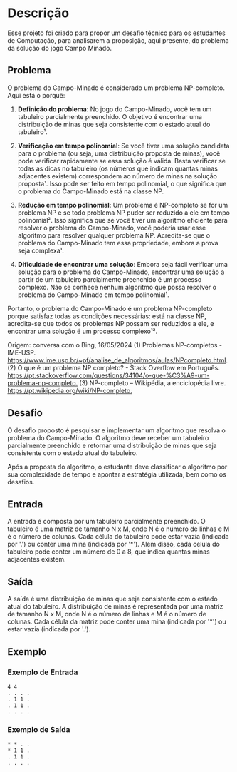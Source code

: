 # Descrição

Esse projeto foi criado para propor um desafio técnico para os estudantes de Computação, para analisarem a proposição, aqui presente, do problema da solução do jogo Campo Minado.

## Problema

O problema do Campo-Minado é considerado um problema NP-completo. Aqui está o porquê:

1. **Definição do problema**: No jogo do Campo-Minado, você tem um tabuleiro parcialmente preenchido. O objetivo é encontrar uma distribuição de minas que seja consistente com o estado atual do tabuleiro¹.

2. **Verificação em tempo polinomial**: Se você tiver uma solução candidata para o problema (ou seja, uma distribuição proposta de minas), você pode verificar rapidamente se essa solução é válida. Basta verificar se todas as dicas no tabuleiro (os números que indicam quantas minas adjacentes existem) correspondem ao número de minas na solução proposta¹. Isso pode ser feito em tempo polinomial, o que significa que o problema do Campo-Minado está na classe NP.

3. **Redução em tempo polinomial**: Um problema é NP-completo se for um problema NP e se todo problema NP puder ser reduzido a ele em tempo polinomial². Isso significa que se você tiver um algoritmo eficiente para resolver o problema do Campo-Minado, você poderia usar esse algoritmo para resolver qualquer problema NP. Acredita-se que o problema do Campo-Minado tem essa propriedade, embora a prova seja complexa¹.

4. **Dificuldade de encontrar uma solução**: Embora seja fácil verificar uma solução para o problema do Campo-Minado, encontrar uma solução a partir de um tabuleiro parcialmente preenchido é um processo complexo. Não se conhece nenhum algoritmo que possa resolver o problema do Campo-Minado em tempo polinomial¹.

Portanto, o problema do Campo-Minado é um problema NP-completo porque satisfaz todas as condições necessárias: está na classe NP, acredita-se que todos os problemas NP possam ser reduzidos a ele, e encontrar uma solução é um processo complexo¹².

Origem: conversa com o Bing, 16/05/2024
(1) Problemas NP-completos - IME-USP. <https://www.ime.usp.br/~pf/analise_de_algoritmos/aulas/NPcompleto.html>.
(2) O que é um problema NP completo? - Stack Overflow em Português. <https://pt.stackoverflow.com/questions/34104/o-que-%C3%A9-um-problema-np-completo.>
(3) NP-completo – Wikipédia, a enciclopédia livre. <https://pt.wikipedia.org/wiki/NP-completo.>

## Desafio

O desafio proposto é pesquisar e implementar um algoritmo que resolva o problema do Campo-Minado. O algoritmo deve receber um tabuleiro parcialmente preenchido e retornar uma distribuição de minas que seja consistente com o estado atual do tabuleiro.

Após a proposta do algoritmo, o estudante deve classificar o algoritmo por sua complexidade de tempo e apontar a estratégia utilizada, bem como os desafios.

## Entrada

A entrada é composta por um tabuleiro parcialmente preenchido. O tabuleiro é uma matriz de tamanho N x M, onde N é o número de linhas e M é o número de colunas. Cada célula do tabuleiro pode estar vazia (indicada por '.') ou conter uma mina (indicada por '*'). Além disso, cada célula do tabuleiro pode conter um número de 0 a 8, que indica quantas minas adjacentes existem.

## Saída

A saída é uma distribuição de minas que seja consistente com o estado atual do tabuleiro. A distribuição de minas é representada por uma matriz de tamanho N x M, onde N é o número de linhas e M é o número de colunas. Cada célula da matriz pode conter uma mina (indicada por '*') ou estar vazia (indicada por '.').

## Exemplo

### Exemplo de Entrada

```plaintext
4 4
. . . .
. 1 1 .
. 1 1 .
. . . .
```

### Exemplo de Saída

```plaintext
* * . .
* 1 1 .
. 1 1 .
. . . .
```
